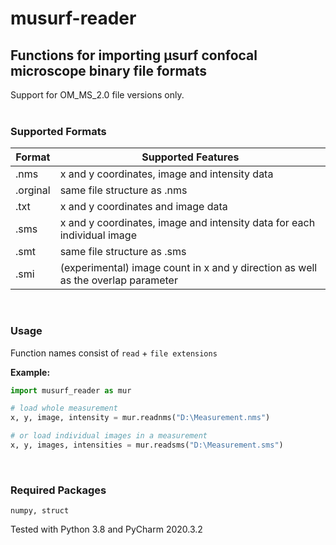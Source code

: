 # musurf-reader
## Functions for importing µsurf confocal microscope binary file formats

Support for OM_MS_2.0 file versions only.
<br/>
<br/>

### Supported Formats
Format | Supported Features
------------ | -------------
.nms       | x and y coordinates, image and intensity data
.orginal   | same file structure as .nms
.txt      | x and y coordinates and image data
.sms       | x and y coordinates, image and intensity data for each individual image
.smt       | same file structure as .sms
.smi       | (experimental) image count in x and y direction as well as the overlap parameter
<br/>

### Usage
Function names consist of `read` + `file extensions`  
  
**Example:**
```python
import musurf_reader as mur

# load whole measurement
x, y, image, intensity = mur.readnms("D:\Measurement.nms")

# or load individual images in a measurement
x, y, images, intensities = mur.readsms("D:\Measurement.sms")

```
<br/>
  
### Required Packages
`numpy, struct`
  
Tested with Python 3.8 and PyCharm 2020.3.2
